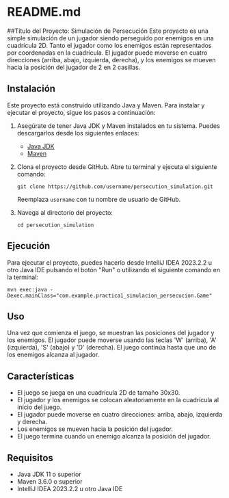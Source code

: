 # README.md

##Título del Proyecto: Simulación de Persecución
Este proyecto es una simple simulación de un jugador siendo perseguido por enemigos en una cuadrícula 2D. Tanto el jugador como los enemigos están representados por coordenadas en la cuadrícula. El jugador puede moverse en cuatro direcciones (arriba, abajo, izquierda, derecha), y los enemigos se mueven hacia la posición del jugador de 2 en 2 casillas.


## Instalación

Este proyecto está construido utilizando Java y Maven. Para instalar y ejecutar el proyecto, sigue los pasos a continuación:

1. Asegúrate de tener Java JDK y Maven instalados en tu sistema. Puedes descargarlos desde los siguientes enlaces:
    - [Java JDK](https://www.oracle.com/java/technologies/javase-jdk11-downloads.html)
    - [Maven](https://maven.apache.org/download.cgi)

2. Clona el proyecto desde GitHub. Abre tu terminal y ejecuta el siguiente comando:
    ```
    git clone https://github.com/username/persecution_simulation.git
    ```
    Reemplaza `username` con tu nombre de usuario de GitHub.

3. Navega al directorio del proyecto:
    ```
    cd persecution_simulation
    ```

## Ejecución

Para ejecutar el proyecto, puedes hacerlo desde IntelliJ IDEA 2023.2.2 u otro Java IDE pulsando el botón "Run" o utilizando el siguiente comando en la terminal:

```
mvn exec:java -Dexec.mainClass="com.example.practica1_simulacion_persecucion.Game"
```

## Uso

Una vez que comienza el juego, se muestran las posiciones del jugador y los enemigos. El jugador puede moverse usando las teclas 'W' (arriba), 'A' (izquierda), 'S' (abajo) y 'D' (derecha). El juego continúa hasta que uno de los enemigos alcanza al jugador.

## Características

- El juego se juega en una cuadrícula 2D de tamaño 30x30.
- El jugador y los enemigos se colocan aleatoriamente en la cuadrícula al inicio del juego.
- El jugador puede moverse en cuatro direcciones: arriba, abajo, izquierda y derecha.
- Los enemigos se mueven hacia la posición del jugador.
- El juego termina cuando un enemigo alcanza la posición del jugador.


## Requisitos

- Java JDK 11 o superior
- Maven 3.6.0 o superior
- IntelliJ IDEA 2023.2.2 u otro Java IDE



